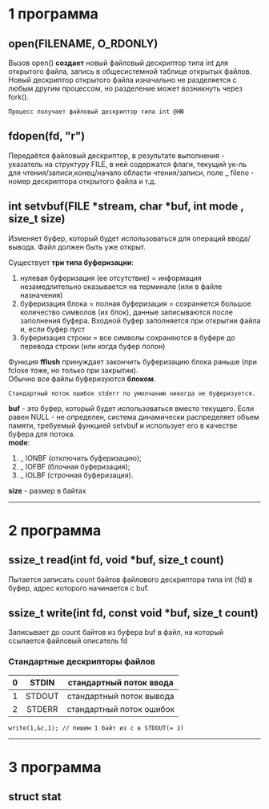 # 1 программа
## open(FILENAME, O_RDONLY)

Вызов open() **создает** новый файловый дескриптор типа int для открытого файла, запись в общесистемной таблице открытых файлов. 
Новый дескриптор открытого файла изначально не разделяется с любым другим процессом, но разделение может возникнуть через fork().

```
Процесс получает файловый дескриптор типа int @НЮ
```

## fdopen(fd, "r")

Передаётся файловый дескриптор, в результате выполнения - указатель на структуру FILE, в ней содержатся флаги, текущий ук-ль для чтения/записи,конец/начало области чтения/записи, поле _ fileno - номер дескриптора открытого файла и т.д.  

## int setvbuf(FILE *stream, char *buf, int mode , size_t size)

Изменяет буфер, который будет использоваться для операций ввода/вывода. Файл должен быть уже открыт. 

Существует **три типа буферизации**: 
1. нулевая буферизация (ее отсутствие) = информация незамедлительно оказывается на терминале (или в файле назначения)
2. буферизация блока = полная буферизация = сохраняется большое количество символов (их блок), данные записываются после заполнения буфера. Входной буфер заполняется при открытии файла и, если буфер пуст  
3. буферизация строки = все символы сохраняются в буфере до перевода строки (или когда буфер полон)

Функция **fflush** принуждает закончить буферизацию блока раньше (при fclose тоже, но только при закрытии).  
Обычно все файлы буферизуются **блоком**. 

```
Стандартный поток ошибок stderr по умолчанию никогда не буферизуется. 
```
**buf** - это буфер, который будет использоваться вместо текущего. Если равен NULL - не определен,  система динамически распределяет объем памяти, требуемый функцией setvbuf и использует его в качестве буфера для потока.  
**mode**:
1. _ IONBF (отключить буферизацию); 
2. _ IOFBF (блочная буферизация); 
3. _ IOLBF (строчная буферизация).

**size** - размер в байтах  

---

# 2 программа
## ssize_t read(int fd, void *buf, size_t count)

 Пытается записать count байтов файлового дескриптора типа int (fd) в буфер, адрес которого начинается с buf. 
 
## ssize_t write(int fd, const void *buf, size_t count)
 
 Записывает до count байтов из буфера buf в файл, на который ссылается файловый описатель fd
 
### Стандартные дескрипторы файлов
| 0 | STDIN | стандартный поток ввода |
|:---:|:---:|:---:|
| 1 | STDOUT | стандартный поток вывода |
| 2 | STDERR | стандартный поток ошибок |

```
write(1,&c,1); // пишем 1 байт из с в STDOUT(= 1)
```

---

# 3 программа

## struct stat

